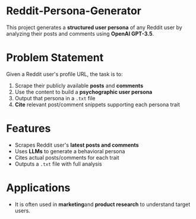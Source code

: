 # Reddit-Persona-Generator

This project generates a **structured user persona** of any Reddit user by analyzing their posts and comments using **OpenAI GPT-3.5**.

# Problem Statement

Given a Reddit user's profile URL, the task is to:
1. Scrape their publicly available **posts** and **comments**
2. Use the content to build a **psychographic user persona**
3. Output that persona in a `.txt` file
4. **Cite** relevant post/comment snippets supporting each persona trait

# Features

- Scrapes Reddit user's **latest posts and comments**
- Uses **LLMs** to generate a behavioral persona
- Cites actual posts/comments for each trait
- Outputs a `.txt` file with full analysis

# Applications

- It is often used in **marketing**and **product research** to understand target users.

